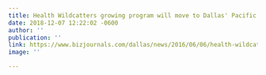 ```yaml
---
title: Health Wildcatters growing program will move to Dallas' Pacific Place
date: 2018-12-07 12:22:02 -0600
author: ''
publication: ''
link: https://www.bizjournals.com/dallas/news/2016/06/06/health-wildcatters-growing-program-with-move-to.html
image: ''

---
```

